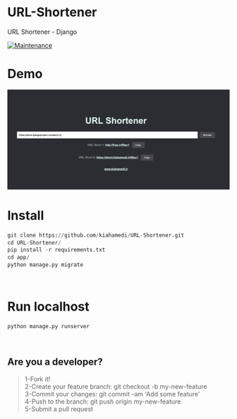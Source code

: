 # URL-Shortener
URL Shortener - Django

[![Maintenance](https://img.shields.io/badge/Maintained%3F-yes-green.svg)](https://GitHub.com/Naereen/StrapDown.js/graphs/commit-activity)

# Demo
![Alt text](https://raw.githubusercontent.com/kiahamedi/URL-Shortener/main/Screenshot.png "Optional title")

# Install
```python
git clone https://github.com/kiahamedi/URL-Shortener.git
cd URL-Shortener/
pip install -r requirements.txt
cd app/
python manage.py migrate
```
<br>


# Run localhost
```python
python manage.py runserver
```
<br>


## Are you a developer?
> 1-Fork it!</br>
> 2-Create your feature branch: git checkout -b my-new-feature</br>
> 3-Commit your changes: git commit -am 'Add some feature'</br>
> 4-Push to the branch: git push origin my-new-feature</br>
> 5-Submit a pull request</br>

